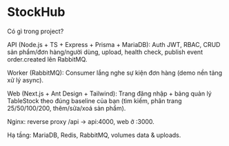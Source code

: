 # StockHub
Có gì trong project?

API (Node.js + TS + Express + Prisma + MariaDB): Auth JWT, RBAC, CRUD sản phẩm/đơn hàng/người dùng, upload, health check, publish event order.created lên RabbitMQ.

Worker (RabbitMQ): Consumer lắng nghe sự kiện đơn hàng (demo nền tảng xử lý async).

Web (Next.js + Ant Design + Tailwind): Trang đăng nhập + bảng quản lý TableStock theo đúng baseline của bạn (tìm kiếm, phân trang 25/50/100/200, thêm/sửa/xoá sản phẩm).

Nginx: reverse proxy /api → api:4000, web ở :3000.

Hạ tầng: MariaDB, Redis, RabbitMQ, volumes data & uploads.
